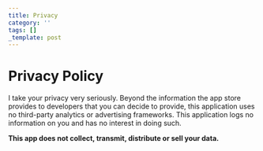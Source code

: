 ```yaml
---
title: Privacy
category: ''
tags: []
_template: post
---
```


# Privacy Policy

I take your privacy very seriously. Beyond the information the app store provides to developers that you can decide to provide, this application uses no third-party analytics or advertising frameworks. This application logs no information on you and has no interest in doing such.  
  
**This app does not collect, transmit, distribute or sell your data.**
